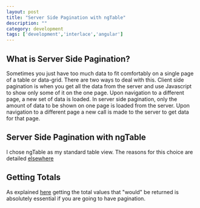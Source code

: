 ```yaml
---
layout: post
title: "Server Side Pagination with ngTable"
description: ""
category: development
tags: ['development','interlace','angular']
---
```


## What is Server Side Pagination?
Sometimes you just have too much data to fit comfortably on a single page of a table or data-grid. There are two ways to deal with this. Client side pagination is when you get all the data from the server and use Javascript to show only some of it on the one page. Upon navigation to a different page, a new set of data is loaded.
In server side pagination, only the amount of data to be shown on one page is loaded from the server. Upon navigation to a different page a new call is made to the server to get data for that page.

## Server Side Pagination with ngTable
I chose ngTable as my standard table view. The reasons for this choice are detailed [elsewhere](2013-06-23-data-grids-with-angularjs.html)

## Getting Totals
As explained [here](http://www.arraystudio.com/as-workshop/mysql-get-total-number-of-rows-when-using-limit.html) getting the total values that "would" be returned is absolutely essential if you are going to have pagination.
